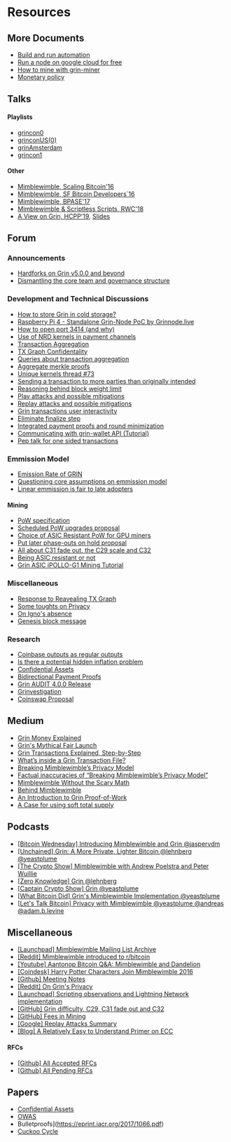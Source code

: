# Resources

## More Documents

- [Build and run automation](extra-documents/build-run-automation.md) 
- [Run a node on google cloud for free](extra-documents/google-cloud-node.md) 
- [How to mine with grin-miner](extra-documents/how-to-mine.md) 
- [Monetary policy](extra-documents/monetary-policy.md) 


## Talks

#### Playlists

- [grincon0](https://www.youtube.com/playlist?list=PLvgCPbagiHgqYdVUj-ylqhsXOifWrExiq) 
- [grinconUS(0)](https://www.youtube.com/playlist?list=PLvgCPbagiHgqOe0z_xgrIsGq-ayVZcNjy) 
- [grinAmsterdam](https://www.youtube.com/playlist?list=PLvgCPbagiHgpJXhrKAJu0Q-mbCVhpqgu7) 
- [grincon1](https://www.youtube.com/playlist?list=PLvgCPbagiHgrQa5KVt4XixK9t_NbfpkuP) 

#### Other

- [Mimblewimble, Scaling Bitcoin'16](https://www.youtube.com/watch?v=8BLWUUPfh2Q&t=1h29m20s) 
- [Mimblewimble, SF Bitcoin Developers`16](https://www.youtube.com/watch?v=aHTRlbCaUyM&t=133s)
- [Mimblewimble, BPASE'17](https://www.youtube.com/watch?v=XiUGu48JTd0&feature=youtu.be)
- [Mimblewimble & Scriptless Scripts, RWC'18](https://www.youtube.com/watch?v=EN-JMlzr8Qw)
- [A View on Grin, HCPP'19](https://www.youtube.com/watch?v=NShVKX6Ra7Y), [Slides](https://docs.google.com/presentation/d/1PbtPV8WwDcWdnqBZHUMU7Cgr0P98NzDnuRRt2y251nU/edit#slide=id.g1a9d89a04cc779b5_0) 

## Forum

### Announcements
- [Hardforks on Grin v5.0.0 and beyond](https://forum.grin.mw/t/network-upgrades-hard-forks-on-grin-v5-0-0-and-beyond/7231) 
- [Dismantling the core team and governance structure](https://forum.grin.mw/t/dismantling-the-core-team-and-governance-structure/7801)

### Development and  Technical Discussions

- [How to store Grin in cold storage?](https://forum.grin.mw/t/how-to-store-grin-in-cold-storage/5375)
- [Raspberry Pi 4 - Standalone Grin-Node PoC by Grinnode.live](https://forum.grin.mw/t/raspberry-pi-4-standalone-grin-node-poc-by-grinnode-live/7796) 
- [How to open port 3414 (and why)](https://forum.grin.mw/t/how-to-open-port-3414-and-why/7825)
- [Use of NRD kernels in payment channels](https://forum.grin.mw/t/use-of-nrd-kernels-in-grin-payment-channels/7298)
- [Transaction Aggregation](https://forum.grin.mw/t/grin-transaction-aggregation/418)
- [TX Graph Confidentality](https://forum.grin.mw/t/tx-graph-confidentiality/1260)
- [Queries about transaction aggregation](https://forum.grin.mw/t/some-queries-about-transaction-aggregation/1753)
- [Aggregate merkle proofs](https://forum.grin.mw/t/aggregate-merkle-proofs/4948)
- [Unique kernels thread #73](https://forum.grin.mw/t/unique-kernel-thread-73/7688/14)
- [Sending a transaction to more parties than originally intended](https://forum.grin.mw/t/sending-a-transaction-to-more-different-parties-than-originally-intended/4985)
- [Reasoning behind block weight limit](https://forum.grin.mw/t/reasoning-behind-block-weight-limit/6310)
- [Play attacks and possible mitigations](https://forum.grin.mw/t/play-attacks-and-possible-mitigations/7527)
- [Replay attacks and possible mitigations](https://forum.grin.mw/t/replay-attacks-and-possible-mitigations/7415)
- [Grin transactions user interactivity](https://forum.grin.mw/t/grin-transactions-user-interactivity/7738)
- [Eliminate finalize step](https://forum.grin.mw/t/eliminating-finalize-step/7621)
- [Integrated payment proofs and round minimization](https://forum.grin.mw/t/integrated-payment-proofs-and-round-minimization/7745)
- [Communicating with grin-wallet API (Tutorial)](https://forum.grin.mw/t/communicating-with-grin-wallet-api-tutorial/9925/4)
- [Pep talk for one sided transactions](https://forum.grin.mw/t/pep-talk-for-one-sided-transactions/7361)

### Emmission Model

-  [Emission Rate of GRIN](https://forum.grin.mw/t/emission-rate-of-grin/171)
-  [Questioning core assumptions on emmission model](https://forum.grin.mw/t/questioning-core-assumptions-on-our-emissions-model/1414)
-  [Linear emmission is fair to late adopters](https://forum.grin.mw/t/question-for-statement-linear-emission-is-fair-for-late-adopters/6285)


#### Mining

- [PoW specification](https://forum.grin.mw/t/pow-specification/7963)
- [Scheduled PoW upgrades proposal](https://forum.grin.mw/t/scheduled-pow-upgrades-proposal/820)
- [Choice of ASIC Resistant PoW for GPU miners](https://forum.grin.mw/t/choice-of-asic-resistant-pow-for-gpu-miners/1017)
- [Put later phase-outs on hold proposal](https://forum.grin.mw/t/grin-improvement-proposal-1-put-later-phase-outs-on-hold-and-rephrase-primary-pow-commitment/4653)
- [All about C31 fade out, the C29 scale and C32](https://forum.grin.mw/t/all-about-c31-fade-out-the-c29-scale-and-c32/6914)
- [Being ASIC resistant or not](https://forum.grin.mw/t/being-asic-resistant-or-not/372)
- [Grin ASIC iPOLLO-G1 Mining Tutorial](https://forum.grin.mw/t/how-to-mine-grin-with-g1-mini-steps/9796)

### Miscellaneous

- [Response to Reavealing TX Graph](https://forum.grin.mw/t/my-full-response-to-the-blocks-questions/6566)
- [Some toughts on Privacy](https://forum.grin.mw/t/some-thoughts-on-privacy/6581)
- [On Igno's absence](https://forum.grin.mw/t/on-ignos-absence/5301) 
- [Genesis block message](https://forum.grin.mw/t/genesis-block-message/250)


### Research

- [Coinbase outputs as regular outputs](https://forum.grin.mw/t/coinbase-outputs-as-transaction-outputs/7441) 
- [Is there a potential hidden inflation problem](https://forum.grin.mw/t/is-there-a-potential-hidden-inflation-problem-with-all-mw-coins/6400)
- [Confidential Assets](https://forum.grin.mw/t/confidential-assets/1217)
- [Bidirectional Payment Proofs](https://forum.grin.mw/t/bidirectional-payment-proofs/9175) 
- [Grin AUDIT 4.0.0 Release]( https://forum.grin.mw/t/grin-audit-for-4-0-0-release/7473/3)
- [Grinvestigation](https://phyro.github.io/grinvestigation/)
- [Coinswap Proposal](https://forum.grin.mw/t/mimblewimble-coinswap-proposal/8322) 

   
## Medium

- [Grin Money Explained](https://medium.com/@CryptoProfG/grin-money-explained-4-exploring-grins-monetary-model-e48b1761653) 
- [Grin's Mythical Fair Launch](https://uncommoncore.co/grin-and-the-mythical-fair-launch/)
- [Grin Transactions Explained, Step-by-Step](https://medium.com/@brandonarvanaghi/grin-transactions-explained-step-by-step-fdceb905a853) 
- [What’s inside a Grin Transaction File?](https://medium.com/@brandonarvanaghi/whats-inside-a-grin-transaction-file-f062a0dcbf99)
- [Breaking Mimblewimble’s Privacy Model](https://medium.com/dragonfly-research/breaking-mimblewimble-privacy-model-84bcd67bfe52)
- [Factual inaccuracies of “Breaking Mimblewimble’s Privacy Model”](https://medium.com/grin-mimblewimble/factual-inaccuracies-of-breaking-mimblewimbles-privacy-model-8063371839b9)
- [Mimblewimble Without the Scary Math](https://blog.qtum.org/mimblewimble-without-scary-math-e894cb841b98) 
- [Behind Mimblewimble](https://medium.com/scalar-capital/behind-mimblewimble-cd9da78a00e9) 
- [An Introduction to Grin Proof-of-Work](https://blog.blockcypher.com/an-introduction-to-grin-proof-of-work-103aaa9f66ce) 
- [A Case for using soft total supply](https://john-tromp.medium.com/a-case-for-using-soft-total-supply-1169a188d153)

## Podcasts

- [[Bitcoin Wednesday] Introducing Mimblewimble and Grin @jaspervdm](https://www.youtube.com/watch?v=mzHswLujMYc) 
- [[Unchained] Grin: A More Private, Lighter Bitcoin @lehnberg @yeastplume](https://unchainedcrypto.com/grin-a-more-private-lighter-bitcoin/) 
- [[The Crypto Show] Mimblewimble with Andrew Poelstra and Peter Wuillie](https://soundcloud.com/heryptohow/mimblewimble-andrew-poelstra-peter-wuille-brian-deery-and-chris-odom)
- [[Zero Knowledge] Grin @lehnberg](https://fireside.fm/s/3yp1oIzN+6BedPBky) 
- [[Captain Crypto Show] Grin @yeastplume](https://www.youtube.com/watch?v=nwi9pMqUBQI) 
- [[What Bitcoin Did] Grin's Mimblewimble Implementation @yeastplume](https://medium.com/@whatbitcoindid/grins-michael-cordner-aka-yeastplume-on-implementing-mimblewimble-461d5ae386b9) 
- [[Let's Talk Bitcoin] Privacy with Mimblewimble @yeastplume @andreas @adam.b.levine](https://play.fountain.fm/episode/5Qk589TqsHFFx2W6F1uZ)
    

## Miscellaneous

- [[Launchpad] Mimblewimble Mailing List Archive](https://lists.launchpad.net/mimblewimble/)
- [[Reddit] Mimblewimble introduced to r/bitcoin](https://www.reddit.com/r/Bitcoin/comments/4vub3y/mimblewimble_noninteractive_coinjoin_and_better/) 
- [[Youtube] Aantonop Bitcoin Q&A: Mimblewimble and Dandelion](https://www.youtube.com/watch?v=LjDJGTpK_lE)
- [[Coindesk] Harry Potter Characters Join Mimblewimble 2016](https://www.coindesk.com/coders-harry-potter-bitcoin-mimblewimble) 
- [[Github] Meeting Notes](https://github.com/mimblewimble/grin-pm#2020)
- [[Reddit] On Grin's Privacy](https://www.reddit.com/r/grincoin/comments/g43fhe/is_there_any_progress_on_reducing_linkability_of/fnv7lfh/)
- [[Launchpad] Scripting observations and Lightning Network implementation](https://lists.launchpad.net/mimblewimble/msg00029.html)
- [[GitHub] Grin difficulty, C29, C31 fade out and C32](https://github.com/Lolliedieb/lolMiner-releases/wiki/All-you-need-to-know-about-Grin-difficulty,-C29,-C31-fade-out-and-C32)
- [[GitHub] Fees in Mining](https://github.com/mimblewimble/grin/wiki/fees-mining) 
- [[Google] Replay Attacks Summary](https://docs.google.com/document/d/1BbXhgFd3byP_gfvnteRq4BmfXjtv5PJtJwI13CJsZT8/edit#) 
- [[Blog] A Relatively Easy to Understand Primer on ECC](https://blog.cloudflare.com/a-relatively-easy-to-understand-primer-on-elliptic-curve-cryptography/)


#### RFCs

- [[Github] All Accepted RFCs](https://github.com/mimblewimble/grin-rfcs#list-of-accepted-rfcs)
-  [[Github] All Pending RFCs](https://github.com/mimblewimble/grin-rfcs/pulls)

## Papers

- [Confidential Assets](https://blockstream.com/bitcoin17-final41.pdf)
- [OWAS](https://download.wpsoftware.net/bitcoin/wizardry/horasyuanmouton-owas.pdf) 
- Bulletproofs](https://eprint.iacr.org/2017/1066.pdf)
- [Cuckoo Cycle](https://github.com/tromp/cuckoo/blob/master/doc/cuckoo.pdf) 
